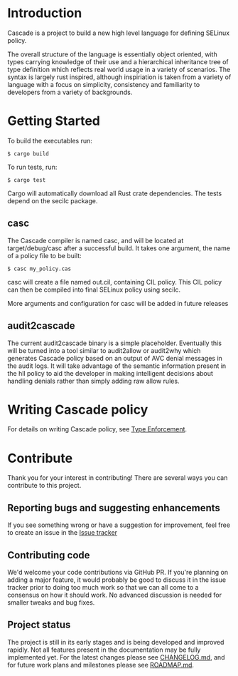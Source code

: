 # Introduction
Cascade is a project to build a new high level language for defining SELinux
policy.

The overall structure of the language is essentially object oriented, with types
carrying knowledge of their use and a hierarchical inheritance tree of type
definition which reflects real world usage in a variety of scenarios.  The
syntax is largely rust inspired, although inspiriation is taken from a variety
of language with a focus on simplicity, consistency and familiarity to
developers from a variety of backgrounds.

# Getting Started
To build the executables run:

```
$ cargo build
```

To run tests, run:

```
$ cargo test
```

Cargo will automatically download all Rust crate dependencies.  The tests depend
on the secilc package.

## casc
The Cascade compiler is named casc, and will be located at target/debug/casc after a
successful build.  It takes one argument, the name of a policy file to be built:

```
$ casc my_policy.cas
```

casc will create a file named out.cil, containing CIL policy.  This CIL policy
can then be compiled into final SELinux policy using secilc.

More arguments and configuration for casc will be added in future releases

## audit2cascade
The current audit2cascade binary is a simple placeholder.  Eventually this will
be turned into a tool similar to audit2allow or audit2why which generates
Cascade policy based on an output of AVC denial messages in the audit logs.  It
will take advantage of the semantic information present in the hll policy to
aid the developer in making intelligent decisions about handling denials rather
than simply adding raw allow rules.

# Writing Cascade policy
For details on writing Cascade policy, see [Type Enforcement](doc/TE.md).

# Contribute
Thank you for your interest in contributing!  There are several ways you can
contribute to this project.

## Reporting bugs and suggesting enhancements
If you see something wrong or have a suggestion for improvement, feel free to
create an issue in the [Issue tracker](https://github.com/dburgener/cascade/issues)

## Contributing code
We'd welcome your code contributions via GitHub PR.  If you're planning on
adding a major feature, it would probably be good to discuss it in the issue
tracker prior to doing too much work so that we can all come to a consensus on
how it should work.  No advanced discussion is needed for smaller tweaks and
bug fixes.

## Project status
The project is still in its early stages and is being developed and improved
rapidly.  Not all features present in the documentation may be fully
implemented yet.  For the latest changes please see [CHANGELOG.md](CHANGELOG.md), and for
future work plans and milestones please see [ROADMAP.md](ROADMAP.md).
